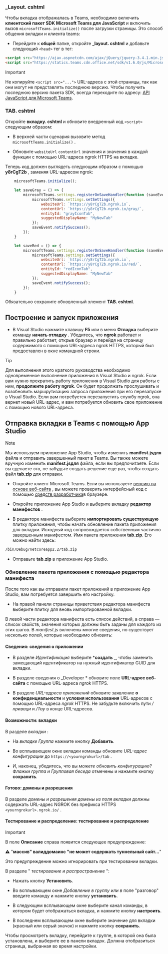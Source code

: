 ### <a name="_layoutcshtml"></a>_Layout. cshtml

Чтобы вкладка отображалась в Teams, необходимо включить **клиентский пакет SDK Microsoft Teams для JavaScript** и включить вызов `microsoftTeams.initialize()` после загрузки страницы. Это способ общения вкладки и клиента teams:

- Перейдите к **общей** папке, откройте **_layout. cshtml** и добавьте следующий `<head>` тег в тег:

```html
<script src="https://ajax.aspnetcdn.com/ajax/jQuery/jquery-3.4.1.min.js"></script>
<script src="https://statics.teams.cdn.office.net/sdk/v1.6.0/js/MicrosoftTeams.min.js"></script>
```

>[!IMPORTANT]
>Не копируйте `<script src="...">` URL-адреса с этой страницы, так как они могут не представлять последнюю версию. Чтобы получить последнюю версию пакета SDK, всегда переходите по адресу: [API JavaScript для Microsoft Teams](https://www.npmjs.com/package/@microsoft/teams-js).

### <a name="tabcshtml"></a>TAB. cshtml

Откройте **вкладку. cshtml** и обновите внедренный код `<script>` следующим образом:

- В верхней части сценария вызовите метод `microsoftTeams.initialize()` .

- Обновите `websiteUrl` `contentUrl` значения и значения в каждой функции с помощью URL-адреса ngrok HTTPS на вкладке.

Теперь код должен выглядеть следующим образом с помощью **y8rCgT2b** , заменяя URL-адресом ngrok:

```javascript
    microsoftTeams.initialize();

    let saveGray = () => {
        microsoftTeams.settings.registerOnSaveHandler(function (saveEvent) {
            microsoftTeams.settings.setSettings({
                websiteUrl: `https://y8rCgT2b.ngrok.io`,
                contentUrl: `https://y8rCgT2b.ngrok.io/gray/`,
                entityId: "grayIconTab",
                suggestedDisplayName: "MyNewTab"
            });
            saveEvent.notifySuccess();
        });
    }

    let saveRed = () => {
        microsoftTeams.settings.registerOnSaveHandler(function (saveEvent) {
            microsoftTeams.settings.setSettings({
                websiteUrl: `https://y8rCgT2b.ngrok.io`,
                contentUrl: `https://y8rCgT2b.ngrok.io/red/`,
                entityId: "redIconTab",
                suggestedDisplayName: "MyNewTab"
            });
            saveEvent.notifySuccess();
        });
    }
```

Обязательно сохраните обновленный элемент **TAB. cshtml**.

## <a name="build-and-run-your-application"></a>Построение и запуск приложения

- В Visual Studio нажмите клавишу **F5** или в меню **Отладка** выберите команду **начать отладку** . Убедитесь, что **ngrok** работает и правильно работает, открыв браузер и перейдя на страницу содержимого с помощью URL-адреса ngrok HTTPS, который был предоставлен в окне командной строки.

>[!TIP]
>Для выполнения этого краткого руководства необходимо одновременное выполнение приложения в Visual Studio и ngrok. Если вам нужно прекратить работу приложения в Visual Studio для работы с ним, **продолжите работу ngrok**. Он будет продолжать прослушивать и возобновить маршрутизацию запроса приложения при его перезапуске в Visual Studio. Если вам потребуется перезапустить службу ngrok, она вернет новый URL-адрес, и вам потребуется обновить свое приложение с помощью нового URL-адреса.

## <a name="upload-your-tab-to-teams-with-app-studio"></a>Отправка вкладки в Teams с помощью App Studio

>[!Note]
> Мы используем приложение App Studio, чтобы изменить **manifest.jsдля** файла и отправить завершенный пакет в Teams. Вы также можете вручную изменить **manifest.jsдля** файла, если вы предпочитаете. Если вы сделаете это, не забудьте создать решение еще раз, чтобы создать файл **tab.zip** для отправки.

- Откройте клиент Microsoft Teams. Если вы используете [версию на основе веб-сайта](https://teams.microsoft.com) , вы можете проверить интерфейсный код с помощью [средств разработчика](~/tabs/how-to/developer-tools.md)в браузере.

- Откройте приложение App Studio и выберите вкладку **редактор манифестов** .

- В редакторе манифеста выберите **импортировать существующую** плитку приложения, чтобы начать обновление пакета приложения для вкладки. Исходный код сопровождается собственным частично завершенным манифестом. Имя пакета приложения **tab.zip**. Его можно найти здесь:

```bash
/bin/Debug/netcoreapp2.2/tab.zip
```

- Отправьте **tab.zip** в приложение App Studio.

### <a name="update-your-app-package-with-manifest-editor"></a>Обновление пакета приложения с помощью редактора манифеста

После того как вы отправили пакет приложений в приложение App Studio, вам потребуется завершить его настройку.

- На правой панели страницы приветствия редактора манифеста выберите плитку для вновь импортированной вкладки.

В левой части редактора манифеста есть список действий, а справа — список свойств, значения которых должны быть заданы для каждого из этих шагов. В *manifest.js* включены многие сведения, но существует несколько полей, которые необходимо обновить:

#### <a name="details-app-details"></a>Сведения: сведения о приложении

- В разделе *Идентификация* выберите ***создать** _, чтобы заменить замещающий идентификатор на нужный идентификатор GUID для вкладки.

- В разделе сведения о _Developer * обновите поле **URL-адрес веб-сайта** с помощью URL-адреса *ngrok* HTTPS.

- В разделе *URL-адреса приложений* обновите заявление **о конфиденциальности** и **условия использования** URL-адресов с помощью URL-адреса *ngrok* HTTPS. Не забудьте включить пути */приваци* и */Тау* в конце URL-адресов.

#### <a name="capabilities-tabs"></a>Возможности: вкладки

В разделе *вкладки* :

- На *вкладке Группа* нажмите кнопку **Добавить**.

- Во всплывающем окне вкладки команды обновите *URL-адрес конфигурации* до `https://<yourngrokurl>/tab` .

- И, наконец, убедитесь, что вы *можете обновить конфигурацию? Флажки группа и* *Групповая беседа* отмечены и нажмите кнопку **сохранить**.

#### <a name="finish-domains-and-permissions"></a>Готово: домены и разрешения

В разделе *домены и разрешения* *домены из поля вкладки* должны содержать URL-адрес NGROK без префикса HTTPS `<yourngrokurl>.ngrok.io/` .

#### <a name="test-and-distribute-test-and-distribute"></a>Тестирование и распределение: тестирование и распределение

>[!IMPORTANT]
>В поле **Описание** справа появится следующее предупреждение:
>
>&#9888; "**массив" валиддомаинс "не может содержать туннельный сайт...**"
>
>Это предупреждение можно игнорировать при тестировании вкладки.

В разделе " *тестирование и распространение* ":

- Нажать кнопку **Установить**.

- Во всплывающем окне *Добавление в группу или в* поле "разговор" введите команду и нажмите кнопку **установить**.

- В следующем всплывающем окне выберите канал команды, в котором будет отображаться вкладка, и нажмите кнопку **настроить**.

- В последнем всплывающем окне выберите значение для вкладки (красный или серый значок) и нажмите кнопку **сохранить**.

Чтобы просмотреть вкладку, перейдите к группе, в которой она была установлена, и выберите ее в панели вкладок. Должна отобразиться страница, выбранная во время настройки.
